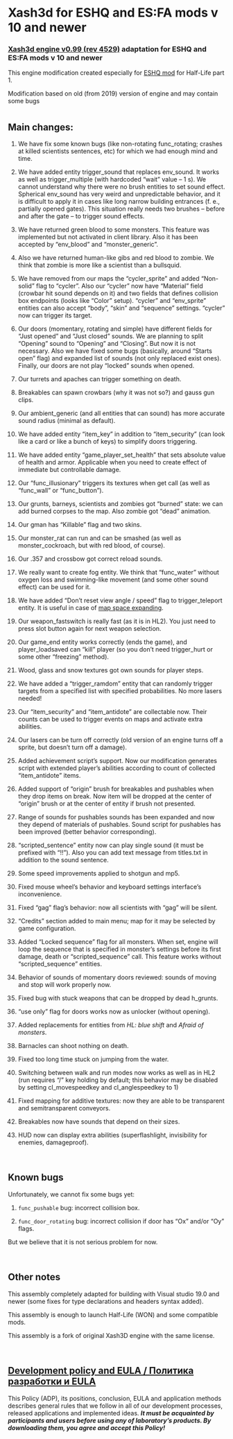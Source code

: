 ﻿# Xash3d for ESHQ and ES:FA mods v 10 and newer
### [Xash3d engine v0.99 (rev 4529)](https://github.com/FWGS/xash3d) adaptation for ESHQ and ES:FA mods v 10 and newer


This engine modification created especially for [ESHQ mod](http://www.moddb.com/mods/eshq) for Half-Life part 1.

Modification based on old (from 2019) version of engine and may contain some bugs

#

## Main changes:

1. We have fix some known bugs (like non-rotating func_rotating; crashes at killed scientists sentences, etc) for which we had enough mind and time.

2. We have added entity trigger_sound that replaces env_sound. It works as well as trigger_multiple (with hardcoded “wait” value – 1 s). We cannot understand why there were no brush entities to set sound effect. Spherical env_sound has very weird and unpredictable behavior, and it is difficult to apply it in cases like long narrow building entrances (f. e., partially opened gates). This situation really needs two brushes – before and after the gate – to trigger sound effects.

3. We have returned green blood to some monsters. This feature was implemented but not activated in client library. Also it has been accepted by “env_blood” and “monster_generic”.

4. Also we have returned human-like gibs and red blood to zombie. We think that zombie is more like a scientist than a bullsquid.

5. We have removed from our maps the “cycler_sprite” and added “Non-solid” flag to “cycler”. Also our “cycler” now have “Material” field (crowbar hit sound depends on it) and two fields that defines collision box endpoints (looks like “Color” setup). “cycler” and “env_sprite” entities can also accept “body”, “skin” and “sequence” settings. “cycler” now can trigger its target.

6. Our doors (momentary, rotating and simple) have different fields for “Just opened” and “Just closed” sounds. We are planning to split “Opening” sound to “Opening” and “Closing”. But now it is not necessary. Also we have fixed some bugs (basically, around “Starts open” flag) and expanded list of sounds (not only replaced exist ones). Finally, our doors are not play “locked” sounds when opened.

7. Our turrets and apaches can trigger something on death.

8. Breakables can spawn crowbars (why it was not so?) and gauss gun clips.

9. Our ambient_generic (and all entities that can sound) has more accurate sound radius (minimal as default).

10. We have added entity “item_key” in addition to “item_security” (can look like a card or like a bunch of keys) to simplify doors triggering.

11. We have added entity “game_player_set_health” that sets absolute value of health and armor. Applicable when you need to create effect of immediate but controllable damage.

12. Our “func_illusionary” triggers its textures when get call (as well as “func_wall” or “func_button”).

13. Our grunts, barneys, scientists and zombies got “burned” state: we can add burned corpses to the map. Also zombie got “dead” animation.

14. Our gman has “Killable” flag and two skins.

15. Our monster_rat can run and can be smashed (as well as monster_cockroach, but with red blood, of course).

16. Our .357 and crossbow got correct reload sounds.

17. We really want to create fog entity. We think that “func_water” without oxygen loss and swimming-like movement (and some other sound effect) can be used for it.

18. We have added “Don’t reset view angle / speed” flag to trigger_teleport entity. It is useful in case of [map space expanding](http://www.moddb.com/mods/eshq/news/engine-specifications-for-teleports).

19. Our weapon_fastswitch is really fast (as it is in HL2). You just need to press slot button again for next weapon selection.

20. Our game_end entity works correctly (ends the game), and player_loadsaved can “kill” player (so you don’t need trigger_hurt or some other “freezing” method).

21. Wood, glass and snow textures got own sounds for player steps.

22. We have added a “trigger_ramdom” entity that can randomly trigger targets from a specified list with specified probabilities. No more lasers needed!

23. Our “item_security” and “item_antidote” are collectable now. Their counts can be used to trigger events on maps and activate extra abilities.

24. Our lasers can be turn off correctly (old version of an engine turns off a sprite, but doesn’t turn off a damage).

25. Added achievement script’s support. Now our modification generates script with extended player’s abilities according to count of collected “item_antidote” items.

26. Added support of “origin” brush for breakables and pushables when they drop items on break. Now item will be dropped at the center of “origin” brush or at the center of entity if brush not presented.

27. Range of sounds for pushables sounds has been expanded and now they depend of materials of pushables. Sound script for pushables has been improved (better behavior corresponding).

28. “scripted_sentence” entity now can play single sound (it must be prefixed with “!!”). Also you can add text message from titles.txt in addition to the sound sentence.

29. Some speed improvements applied to shotgun and mp5.

30. Fixed mouse wheel’s behavior and keyboard settings interface’s inconvenience.

31. Fixed “gag” flag’s behavior: now all scientists with “gag” will be silent.

32. “Credits” section added to main menu; map for it may be selected by game configuration.

33. Added “Locked sequence” flag for all monsters. When set, engine will loop the sequence that is specified in monster’s settings before its first damage, death or “scripted_sequence” call. This feature works without “scripted_sequence” entities.

34. Behavior of sounds of momentary doors reviewed: sounds of moving and stop will work properly now.

35. Fixed bug with stuck weapons that can be dropped by dead h_grunts.

36. “use only” flag for doors works now as unlocker (without opening).

37. Added replacements for entities from *HL: blue shift* and *Afraid of monsters*.

38. Barnacles can shoot nothing on death.

39. Fixed too long time stuck on jumping from the water.

40. Switching between walk and run modes now works as well as in HL2 (run requires “/” key holding by default; this behavior may be disabled by setting cl_movespeedkey and cl_anglespeedkey to 1)

41. Fixed mapping for additive textures: now they are able to be transparent and semitransparent conveyors.

42. Breakables now have sounds that depend on their sizes.

43. HUD now can display extra abilities (superflashlight, invisibility for enemies, damageproof).

&nbsp;



## Known bugs

Unfortunately, we cannot fix some bugs yet:

1. ```func_pushable``` bug: incorrect collision box.

2. ```func_door_rotating``` bug: incorrect collision if door has “Ox” and/or “Oy” flags.

But we believe that it is not serious problem for now.

&nbsp;



## Other notes

This assembly completely adapted for building with Visual studio 19.0 and newer (some fixes for type declarations and headers syntax added).

This assembly is enough to launch Half-Life (WON) and some compatible mods.

This assembly is a fork of original Xash3D engine with the same license.

&nbsp;



## [Development policy and EULA / Политика разработки и EULA](https://adslbarxatov.github.io/ADP)

This Policy (ADP), its positions, conclusion, EULA and application methods
describes general rules that we follow in all of our development processes, released applications and implemented ideas.
***It must be acquainted by participants and users before using any of laboratory’s products.
By downloading them, you agree and accept this Policy!***
